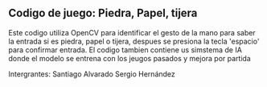 ## Codigo de juego: Piedra, Papel, tijera
Este codigo utiliza OpenCV para identificar el gesto de la mano para saber la entrada si es piedra, papel o tijera, despues se presiona la tecla 'espacio' para confirmar entrada.
El codigo tambien contiene us simstema de IA donde el modelo se entrena con los jeugos pasados y mejora por partida

Intergrantes:
 Santiago Alvarado
 Sergio Hernández

